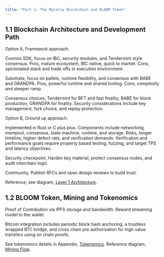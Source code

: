 ```yaml
---
title: "Part 1: The Mycelia Blockchain and BLOOM Token"
---
```


## 1.1 Blockchain Architecture and Development Path

Option A, Framework approach.

Cosmos SDK, focus on IBC, security modules, and Tendermint style consensus. Pros, mature ecosystem, IBC native, quick to market. Cons, opinionated stack and trade offs in execution environment.

Substrate, focus on pallets, runtime flexibility, and consensus with BABE and GRANDPA. Pros, powerful runtime and shared tooling. Cons, complexity and steeper ramp.

Consensus choices, Tendermint for BFT and fast finality, BABE for block production, GRANDPA for finality. Security considerations include key management, fork choice, and replay protection.

Option B, Ground up approach.

Implemented in Rust or C plus plus. Components include networking, mempool, consensus, state machine, runtime, and storage. Risks, longer timeline, higher defect rate, and verification demands. Verification and performance goals require property based testing, fuzzing, and target TPS and latency objectives.

Security checkpoint, Harden key material, protect consensus nodes, and audit interchain logic.

Community, Publish RFCs and open design reviews to build trust.

Reference, see diagram, [Layer 1 Architecture](/diagrams/l1-architecture).

## 1.2 BLOOM Token, Mining and Tokenomics

Proof of Contribution via IPFS storage and bandwidth. Reward streaming model to the wallet.

Bitcoin integration includes periodic block hash anchoring, a trustless wrapped BTC bridge, and cross chain pre authorization for high value transfers using on chain proofs.

See tokenomics details in Appendix, [Tokenomics](/appendices/appendix-tokenomics). Reference diagram, [Mining Flow](/diagrams/mining-flow).

